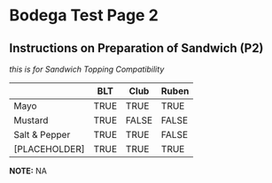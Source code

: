 

# Bodega Test Page 2
## Instructions on Preparation of Sandwich (P2)

*this is for Sandwich Topping Compatibility*

<table>
  <thead>
    <tr>
      <th></th>
      <th>BLT</th>
      <th>Club</th>
      <th>Ruben</th>
    </tr>
  </thead>
  <tbody>
    <tr>
      <td>Mayo</td>
      <td>TRUE</td>
      <td>TRUE</td>
      <td>TRUE</td>
    </tr>
    <tr>
      <td>Mustard</td>
      <td>TRUE</td>
      <td>FALSE</td>
      <td>FALSE</td>
    </tr>
    <tr>
      <td>Salt & Pepper</td>
      <td>TRUE</td>
      <td>TRUE</td>
      <td>FALSE</td>
    </tr>
    <tr>
      <td>[PLACEHOLDER]</td>
      <td>TRUE</td>
      <td>TRUE</td>
      <td>TRUE</td>
    </tr>
  </tbody>
</table>

**NOTE:** NA